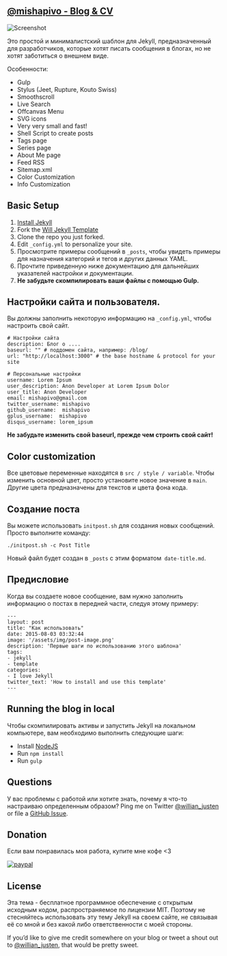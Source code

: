 ## [@mishapivo - Blog & CV](http://mishapivo.github.io)

![Screenshot](screenshot.png)

Это простой и минималистский шаблон для Jekyll, предназначенный для разработчиков, которые хотят писать сообщения в блогах, но не хотят заботиться о внешнем виде.

Особенности:

- Gulp
- Stylus (Jeet, Rupture, Kouto Swiss)
- Smoothscroll
- Live Search
- Offcanvas Menu
- SVG icons
- Very very small and fast!
- Shell Script to create posts
- Tags page
- Series page
- About Me page
- Feed RSS
- Sitemap.xml
- Color Customization
- Info Customization

## Basic Setup

1. [Install Jekyll](http://jekyllrb.com)
2. Fork the [Will Jekyll Template](https://github.com/willianjusten/will-jekyll-template/fork)
3. Clone the repo you just forked.
4. Edit `_config.yml` to personalize your site.
5. Просмотрите примеры сообщений в `_posts`, чтобы увидеть примеры для назначения категорий и тегов и других данных YAML.
6. Прочтите приведенную ниже документацию для дальнейших указателей настройки и документации.
7. **Не забудьте скомпилировать ваши файлы с помощью Gulp.**

## Настройки сайта и пользователя.

Вы должны заполнить некоторую информацию на `_config.yml`, чтобы настроить свой сайт.

```
# Настройки сайта
description: Блог о ....
baseurl: "" # поддомен сайта, например: /blog/
url: "http://localhost:3000" # the base hostname & protocol for your site 

# Персональные настройки
username: Lorem Ipsum
user_description: Anon Developer at Lorem Ipsum Dolor
user_title: Anon Developer
email: mishapivo@gmail.com
twitter_username: mishapivo
github_username:  mishapivo
gplus_username:  mishapivo
disqus_username: lorem_ipsum
```

**Не забудьте изменить свой baseurl, прежде чем строить свой сайт!**

## Color customization

Все цветовые переменные находятся в `src / style / variable`. Чтобы изменить основной цвет, просто установите новое значение в `main`. Другие цвета предназначены для текстов и цвета фона кода.

## Создание поста

Вы можете использовать `initpost.sh` для создания новых сообщений. Просто выполните команду:

```
./initpost.sh -c Post Title
```

Новый файл будет создан в `_posts` с этим форматом` date-title.md`.

## Предисловие

Когда вы создаете новое сообщение, вам нужно заполнить информацию о постах в передней части, следуя этому примеру:

```
---
layout: post
title: "Как использовать"
date: 2015-08-03 03:32:44
image: '/assets/img/post-image.png'
description: 'Первые шаги по использованию этого шаблона'
tags:
- jekyll 
- template 
categories:
- I love Jekyll
twitter_text: 'How to install and use this template'
---
```

## Running the blog in local

Чтобы скомпилировать активы и запустить Jekyll на локальном компьютере, вам необходимо выполнить следующие шаги:

- Install [NodeJS](https://nodejs.org/)
- Run `npm install` 
- Run `gulp`

## Questions

У вас проблемы с работой или хотите знать, почему я что-то настраиваю определенным образом? Ping me on Twitter [@willian_justen](https://twitter.com/willian_justen) or file a [GitHub Issue](https://github.com/willianjusten/will-jekyll-template/issues/new).

## Donation

Если вам понравилась моя работа, купите мне кофе <3

[![paypal](https://www.paypalobjects.com/en_US/i/btn/btn_donateCC_LG.gif)](https://www.paypal.com/cgi-bin/webscr?cmd=_s-xclick&hosted_button_id=UTMFZUHX6EUGE)

## License

Эта тема - бесплатное программное обеспечение с открытым исходным кодом, распространяемое по лицензии MIT. Поэтому не стесняйтесь использовать эту тему Jekyll на своем сайте, не связывая её со мной и без какой либо ответственности с моей стороны.

If you’d like to give me credit somewhere on your blog or tweet a shout out to [@willian_justen](https://twitter.com/willian_justen), that would be pretty sweet.
